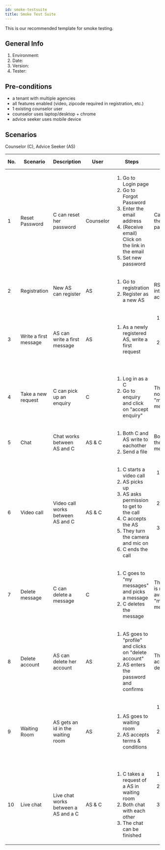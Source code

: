 ```yaml
---
id: smoke-testsuite
title: Smoke Test Suite
---
```


This is our recommended template for smoke testing.

## General Info

1. Environment:
2. Date:
3. Version:
4. Tester:

## Pre-conditions

- a tenant with multiple agencies
- all features enabled (video, zipcode required in registration, etc.)
- 1 existing counselor user
- counselor uses laptop/desktop + chrome
- advice seeker uses mobile device

## Scenarios

Counselor (C), Advice Seeker (AS)

|No.|Scenario|Description|User|Steps|Expected Result|
|--- |--- |--- |--- |--- |--- |
|1|Reset Password|C can reset her password|Counselor|<ol><li>Go to Login page</li><li>Go to Forgot Password</li><li>Enter the email address</li><li>(Receive email) Click on the link in the email</li><li>Set new password</li></ol>|Can login with the newly set password|
|2|Registration|New AS can register|AS|<ol><li>Go to registration</li><li>Register as a new AS</li></ol>|RS is logged into her account|
|3|Write a first message|AS can write a first message|AS|<ol><li>As a newly registered AS, write a first request</li></ol>|<ol><li>The next steps appear for the AS</li><li>A C in that agency sees the enquiry</li></ol>|
|4|Take a new request|C can pick up an enquiry|C|<ol><li>Log in as a C</li><li>Go to enquiry and click on "accept enquiry"</li></ol>|The request is now under "my messages"|
|5|Chat|Chat works between AS and C|AS & C|<ol><li>Both C and AS write to eachother</li><li>Send a file</li></ol>|Both receive the chat messages|
|6|Video call|Video call works between AS and C|AS & C|<ol><li>C starts a video call</li><li>AS picks up</li><li>AS asks permission to get to the call</li><li>C accepts the AS</li><li>They turn the camera and mic on</li><li>C ends the call</li></ol>|<ol><li>AS needs to ask for permission to get into the call</li><li>Video and audio can be turned on/off</li><li>Video and audio works between both</li></ol>|
|7|Delete message|C can delete a message|C|<ol><li>C goes to "my messages" and picks a message</li><li>C deletes the message</li></ol>|The message is no longer available in "my messages"|
|8|Delete account|AS can delete her account|AS|<ol><li>AS goes to "profile" and clicks on "delete account"</li><li>AS enters the password and confirms</li></ol>|The AS account is deleted|
|9|Waiting Room|AS gets an id in the waiting room|AS|<ol><li>AS goes to waiting room</li><li>AS accepts terms & conditions</li></ol>|<ol><li>AS gets an id in the waiting room</li><li>A C in that tenant sees the AS in "enquiries"</li></ol>|
|10|Live chat|Live chat works between a AS and a C|AS & C|<ol><li>C takes a request of a AS in waiting room</li><li>Both chat with each other</li><li>The chat can be finished</li></ol>|<ol><li>AS is able to chat</li><li>They both receive messages</li><li>AS is logged out, C gets notified (session is over)</li></ol>|